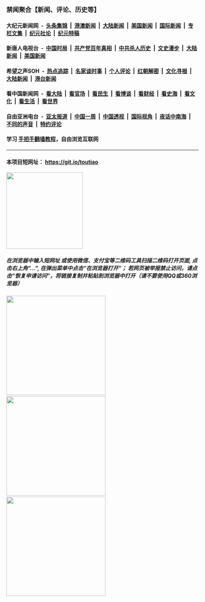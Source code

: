 ### 禁闻聚合【新闻、评论、历史等】

#### 大纪元新闻网 &nbsp;-&nbsp; [头条集锦](indexes/E头条集锦.md?t=03051504) &nbsp;|&nbsp; [港澳新闻](indexes/E港澳新闻.md?t=03051504)  &nbsp;|&nbsp; [大陆新闻](indexes/E大陆新闻.md?t=03051504) &nbsp;|&nbsp; [美国新闻](indexes/E美国新闻.md?t=03051504) &nbsp;|&nbsp; [国际新闻](indexes/E国际新闻.md?t=03051504) &nbsp;|&nbsp; [专栏文集](indexes/E专栏文集.md?t=03051504) &nbsp;|&nbsp; [纪元社论](indexes/E纪元社论.md?t=03051504) &nbsp;|&nbsp; [纪元特稿](indexes/E纪元特稿.md?t=03051504) 

#### 新唐人电视台 &nbsp;-&nbsp; [中国时局](indexes/N中国时局.md?t=03051504) &nbsp;|&nbsp; [共产党百年真相](indexes/N共产党百年真相.md?t=03051504) &nbsp;|&nbsp; [中共杀人历史](indexes/N中共杀人历史.md?t=03051504) &nbsp;|&nbsp; [文史漫步](indexes/N文史漫步.md?t=03051504) &nbsp;|&nbsp; [大陆新闻](indexes/N大陆新闻.md?t=03051504) &nbsp;|&nbsp; [美国新闻](indexes/N美国新闻.md?t=03051504)

#### 希望之声SOH &nbsp;-&nbsp; [热点追踪](indexes/H热点追踪.md?t=03051504) &nbsp;|&nbsp; [名家谈时事](indexes/H名家谈时事.md?t=03051504) &nbsp;|&nbsp; [个人评论](indexes/H个人评论.md?t=03051504)  &nbsp;|&nbsp; [红朝解密](indexes/H红朝解密.md?t=03051504) &nbsp;|&nbsp; [文化寻根](indexes/H文化寻根.md?t=03051504) &nbsp;|&nbsp; [大陆新闻](indexes/H大陆新闻.md?t=03051504) &nbsp;|&nbsp; [港台新闻](indexes/H港台新闻.md?t=03051504)

#### 看中国新闻网 &nbsp;-&nbsp; [看大陆](indexes/S看大陆.md?t=03051504) &nbsp;|&nbsp; [看官场](indexes/S看官场.md?t=03051504) &nbsp;|&nbsp; [看民生](indexes/S看民生.md?t=03051504)  &nbsp;|&nbsp; [看博谈](indexes/S看博谈.md?t=03051504) &nbsp;|&nbsp; [看财经](indexes/S看财经.md?t=03051504) &nbsp;|&nbsp; [看史海](indexes/S看史海.md?t=03051504) &nbsp;|&nbsp; [看文化](indexes/S看文化.md?t=03051504) &nbsp;|&nbsp; [看生活](indexes/S看生活.md?t=03051504) &nbsp;|&nbsp; [看世界](indexes/S看世界.md?t=03051504)

#### 自由亚洲电台 &nbsp;-&nbsp; [亚太报道](indexes/R亚太报道.md?t=03051504) &nbsp;|&nbsp; [中国一周](indexes/R中国一周.md?t=03051504) &nbsp;|&nbsp; [中国透视](indexes/R中国透视.md?t=03051504)  &nbsp;|&nbsp; [国际视角](indexes/R国际视角.md?t=03051504) &nbsp;|&nbsp; [夜话中南海](indexes/R夜话中南海.md?t=03051504) &nbsp;|&nbsp; [不同的声音](indexes/R不同的声音.md?t=03051504) &nbsp;|&nbsp; [特约评论](indexes/R特约评论.md?t=03051504)

#### 学习 [手把手翻墙教程](https://github.com/gfw-breaker/guides/wiki)，自由浏览互联网

----

#### 本项目短网址： https://git.io/toutiao
<img src="https://raw.githubusercontent.com/gfw-breaker/banned-news/master/scripts/img/qr.png" width="200px"/>  

##### 在浏览器中输入短网址 或使用微信、支付宝等二维码工具扫描二维码打开页面, 点击右上角"...", 在弹出菜单中点击“在浏览器打开”； 若网页被举报禁止访问，请点击“恢复申请访问”，将链接复制并粘贴到浏览器中打开（请不要使用QQ或360浏览器）

<img src="https://raw.githubusercontent.com/gfw-breaker/banned-news/master/scripts/img/1.png" width="260px"/> &nbsp; <img src="https://raw.githubusercontent.com/gfw-breaker/banned-news/master/scripts/img/2.png" width="260px"/> &nbsp; <img src="https://raw.githubusercontent.com/gfw-breaker/banned-news/master/scripts/img/3.png" width="260px"/>
